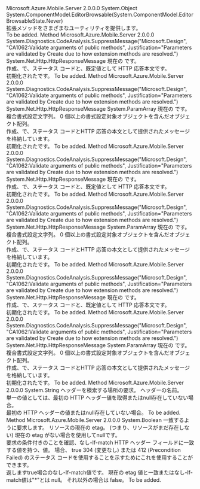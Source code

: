 <Type Name="HttpRequestMessageExtensions" FullName="System.Net.Http.HttpRequestMessageExtensions">
  <TypeSignature Language="C#" Value="public static class HttpRequestMessageExtensions" />
  <TypeSignature Language="ILAsm" Value=".class public auto ansi abstract sealed beforefieldinit HttpRequestMessageExtensions extends System.Object" />
  <TypeSignature Language="DocId" Value="T:System.Net.Http.HttpRequestMessageExtensions" />
  <TypeSignature Language="VB.NET" Value="Public Module HttpRequestMessageExtensions" />
  <TypeSignature Language="F#" Value="type HttpRequestMessageExtensions = class" />
  <AssemblyInfo>
    <AssemblyName>Microsoft.Azure.Mobile.Server</AssemblyName>
    <AssemblyVersion>2.0.0.0</AssemblyVersion>
  </AssemblyInfo>
  <Base>
    <BaseTypeName>System.Object</BaseTypeName>
  </Base>
  <Interfaces />
  <Attributes>
    <Attribute>
      <AttributeName>System.ComponentModel.EditorBrowsable(System.ComponentModel.EditorBrowsableState.Never)</AttributeName>
    </Attribute>
  </Attributes>
  <Docs>
    <summary>
            拡張メソッドを<see cref="T:System.Net.Http.HttpRequestMessage" />さまざまなユーティリティを提供します。
            </summary>
    <remarks>To be added.</remarks>
  </Docs>
  <Members>
    <Member MemberName="CreateBadRequestResponse">
      <MemberSignature Language="C#" Value="public static System.Net.Http.HttpResponseMessage CreateBadRequestResponse (this System.Net.Http.HttpRequestMessage request);" />
      <MemberSignature Language="ILAsm" Value=".method public static hidebysig class System.Net.Http.HttpResponseMessage CreateBadRequestResponse(class System.Net.Http.HttpRequestMessage request) cil managed" />
      <MemberSignature Language="DocId" Value="M:System.Net.Http.HttpRequestMessageExtensions.CreateBadRequestResponse(System.Net.Http.HttpRequestMessage)" />
      <MemberSignature Language="VB.NET" Value="&lt;Extension()&gt;&#xA;Public Function CreateBadRequestResponse (request As HttpRequestMessage) As HttpResponseMessage" />
      <MemberSignature Language="F#" Value="static member CreateBadRequestResponse : System.Net.Http.HttpRequestMessage -&gt; System.Net.Http.HttpResponseMessage" Usage="System.Net.Http.HttpRequestMessageExtensions.CreateBadRequestResponse request" />
      <MemberType>Method</MemberType>
      <AssemblyInfo>
        <AssemblyName>Microsoft.Azure.Mobile.Server</AssemblyName>
        <AssemblyVersion>2.0.0.0</AssemblyVersion>
      </AssemblyInfo>
      <Attributes>
        <Attribute>
          <AttributeName>System.Diagnostics.CodeAnalysis.SuppressMessage("Microsoft.Design", "CA1062:Validate arguments of public methods", Justification="Parameters are validated by Create due to how extension methods are resolved.")</AttributeName>
        </Attribute>
      </Attributes>
      <ReturnValue>
        <ReturnType>System.Net.Http.HttpResponseMessage</ReturnType>
      </ReturnValue>
      <Parameters>
        <Parameter Name="request" Type="System.Net.Http.HttpRequestMessage" RefType="this" />
      </Parameters>
      <Docs>
        <param name="request">現在の <see cref="T:System.Net.Http.HttpRequestMessage" /> です。</param>
        <summary>
            作成、<see cref="T:System.Net.Http.HttpResponseMessage" />で、<see cref="F:System.Net.HttpStatusCode.BadRequest" />ステータス コードと、既定値<see cref="T:System.Web.Http.HttpError" />として HTTP 応答本文です。
            </summary>
        <returns>初期化された<see cref="T:System.Net.Http.HttpResponseMessage" />です。</returns>
        <remarks>To be added.</remarks>
      </Docs>
    </Member>
    <Member MemberName="CreateBadRequestResponse">
      <MemberSignature Language="C#" Value="public static System.Net.Http.HttpResponseMessage CreateBadRequestResponse (this System.Net.Http.HttpRequestMessage request, string format, params object[] args);" />
      <MemberSignature Language="ILAsm" Value=".method public static hidebysig class System.Net.Http.HttpResponseMessage CreateBadRequestResponse(class System.Net.Http.HttpRequestMessage request, string format, object[] args) cil managed" />
      <MemberSignature Language="DocId" Value="M:System.Net.Http.HttpRequestMessageExtensions.CreateBadRequestResponse(System.Net.Http.HttpRequestMessage,System.String,System.Object[])" />
      <MemberSignature Language="VB.NET" Value="&lt;Extension()&gt;&#xA;Public Function CreateBadRequestResponse (request As HttpRequestMessage, format As String, ParamArray args As Object()) As HttpResponseMessage" />
      <MemberSignature Language="F#" Value="static member CreateBadRequestResponse : System.Net.Http.HttpRequestMessage * string * obj[] -&gt; System.Net.Http.HttpResponseMessage" Usage="System.Net.Http.HttpRequestMessageExtensions.CreateBadRequestResponse (request, format, args)" />
      <MemberType>Method</MemberType>
      <AssemblyInfo>
        <AssemblyName>Microsoft.Azure.Mobile.Server</AssemblyName>
        <AssemblyVersion>2.0.0.0</AssemblyVersion>
      </AssemblyInfo>
      <Attributes>
        <Attribute>
          <AttributeName>System.Diagnostics.CodeAnalysis.SuppressMessage("Microsoft.Design", "CA1062:Validate arguments of public methods", Justification="Parameters are validated by Create due to how extension methods are resolved.")</AttributeName>
        </Attribute>
      </Attributes>
      <ReturnValue>
        <ReturnType>System.Net.Http.HttpResponseMessage</ReturnType>
      </ReturnValue>
      <Parameters>
        <Parameter Name="request" Type="System.Net.Http.HttpRequestMessage" RefType="this" />
        <Parameter Name="format" Type="System.String" />
        <Parameter Name="args" Type="System.Object[]">
          <Attributes>
            <Attribute>
              <AttributeName>System.ParamArray</AttributeName>
            </Attribute>
          </Attributes>
        </Parameter>
      </Parameters>
      <Docs>
        <param name="request">現在の <see cref="T:System.Net.Http.HttpRequestMessage" /> です。</param>
        <param name="format">複合書式設定文字列。</param>
        <param name="args">0 個以上の書式設定対象オブジェクトを含んだオブジェクト配列。</param>
        <summary>
            作成、<see cref="T:System.Net.Http.HttpResponseMessage" />で、<see cref="F:System.Net.HttpStatusCode.BadRequest" />ステータス コードと<see cref="T:System.Web.Http.HttpError" />HTTP 応答の本文として提供されたメッセージを格納しています。
            </summary>
        <returns>初期化された<see cref="T:System.Net.Http.HttpResponseMessage" />です。</returns>
        <remarks>To be added.</remarks>
      </Docs>
    </Member>
    <Member MemberName="CreateNotFoundResponse">
      <MemberSignature Language="C#" Value="public static System.Net.Http.HttpResponseMessage CreateNotFoundResponse (this System.Net.Http.HttpRequestMessage request);" />
      <MemberSignature Language="ILAsm" Value=".method public static hidebysig class System.Net.Http.HttpResponseMessage CreateNotFoundResponse(class System.Net.Http.HttpRequestMessage request) cil managed" />
      <MemberSignature Language="DocId" Value="M:System.Net.Http.HttpRequestMessageExtensions.CreateNotFoundResponse(System.Net.Http.HttpRequestMessage)" />
      <MemberSignature Language="VB.NET" Value="&lt;Extension()&gt;&#xA;Public Function CreateNotFoundResponse (request As HttpRequestMessage) As HttpResponseMessage" />
      <MemberSignature Language="F#" Value="static member CreateNotFoundResponse : System.Net.Http.HttpRequestMessage -&gt; System.Net.Http.HttpResponseMessage" Usage="System.Net.Http.HttpRequestMessageExtensions.CreateNotFoundResponse request" />
      <MemberType>Method</MemberType>
      <AssemblyInfo>
        <AssemblyName>Microsoft.Azure.Mobile.Server</AssemblyName>
        <AssemblyVersion>2.0.0.0</AssemblyVersion>
      </AssemblyInfo>
      <Attributes>
        <Attribute>
          <AttributeName>System.Diagnostics.CodeAnalysis.SuppressMessage("Microsoft.Design", "CA1062:Validate arguments of public methods", Justification="Parameters are validated by Create due to how extension methods are resolved.")</AttributeName>
        </Attribute>
      </Attributes>
      <ReturnValue>
        <ReturnType>System.Net.Http.HttpResponseMessage</ReturnType>
      </ReturnValue>
      <Parameters>
        <Parameter Name="request" Type="System.Net.Http.HttpRequestMessage" RefType="this" />
      </Parameters>
      <Docs>
        <param name="request">現在の <see cref="T:System.Net.Http.HttpRequestMessage" /> です。</param>
        <summary>
            作成、<see cref="T:System.Net.Http.HttpResponseMessage" />で、<see cref="F:System.Net.HttpStatusCode.NotFound" />ステータス コードと、既定値<see cref="T:System.Web.Http.HttpError" />として HTTP 応答本文です。
            </summary>
        <returns>初期化された<see cref="T:System.Net.Http.HttpResponseMessage" />です。</returns>
        <remarks>To be added.</remarks>
      </Docs>
    </Member>
    <Member MemberName="CreateNotFoundResponse">
      <MemberSignature Language="C#" Value="public static System.Net.Http.HttpResponseMessage CreateNotFoundResponse (this System.Net.Http.HttpRequestMessage request, string format, params object[] args);" />
      <MemberSignature Language="ILAsm" Value=".method public static hidebysig class System.Net.Http.HttpResponseMessage CreateNotFoundResponse(class System.Net.Http.HttpRequestMessage request, string format, object[] args) cil managed" />
      <MemberSignature Language="DocId" Value="M:System.Net.Http.HttpRequestMessageExtensions.CreateNotFoundResponse(System.Net.Http.HttpRequestMessage,System.String,System.Object[])" />
      <MemberSignature Language="VB.NET" Value="&lt;Extension()&gt;&#xA;Public Function CreateNotFoundResponse (request As HttpRequestMessage, format As String, ParamArray args As Object()) As HttpResponseMessage" />
      <MemberSignature Language="F#" Value="static member CreateNotFoundResponse : System.Net.Http.HttpRequestMessage * string * obj[] -&gt; System.Net.Http.HttpResponseMessage" Usage="System.Net.Http.HttpRequestMessageExtensions.CreateNotFoundResponse (request, format, args)" />
      <MemberType>Method</MemberType>
      <AssemblyInfo>
        <AssemblyName>Microsoft.Azure.Mobile.Server</AssemblyName>
        <AssemblyVersion>2.0.0.0</AssemblyVersion>
      </AssemblyInfo>
      <Attributes>
        <Attribute>
          <AttributeName>System.Diagnostics.CodeAnalysis.SuppressMessage("Microsoft.Design", "CA1062:Validate arguments of public methods", Justification="Parameters are validated by Create due to how extension methods are resolved.")</AttributeName>
        </Attribute>
      </Attributes>
      <ReturnValue>
        <ReturnType>System.Net.Http.HttpResponseMessage</ReturnType>
      </ReturnValue>
      <Parameters>
        <Parameter Name="request" Type="System.Net.Http.HttpRequestMessage" RefType="this" />
        <Parameter Name="format" Type="System.String" />
        <Parameter Name="args" Type="System.Object[]">
          <Attributes>
            <Attribute>
              <AttributeName>System.ParamArray</AttributeName>
            </Attribute>
          </Attributes>
        </Parameter>
      </Parameters>
      <Docs>
        <param name="request">現在の <see cref="T:System.Net.Http.HttpRequestMessage" /> です。</param>
        <param name="format">複合書式設定文字列。</param>
        <param name="args">0 個以上の書式設定対象オブジェクトを含んだオブジェクト配列。</param>
        <summary>
            作成、<see cref="T:System.Net.Http.HttpResponseMessage" />で、<see cref="F:System.Net.HttpStatusCode.NotFound" />ステータス コードと<see cref="T:System.Web.Http.HttpError" />HTTP 応答の本文として提供されたメッセージを格納しています。
            </summary>
        <returns>初期化された<see cref="T:System.Net.Http.HttpResponseMessage" />です。</returns>
        <remarks>To be added.</remarks>
      </Docs>
    </Member>
    <Member MemberName="CreateUnauthorizedResponse">
      <MemberSignature Language="C#" Value="public static System.Net.Http.HttpResponseMessage CreateUnauthorizedResponse (this System.Net.Http.HttpRequestMessage request);" />
      <MemberSignature Language="ILAsm" Value=".method public static hidebysig class System.Net.Http.HttpResponseMessage CreateUnauthorizedResponse(class System.Net.Http.HttpRequestMessage request) cil managed" />
      <MemberSignature Language="DocId" Value="M:System.Net.Http.HttpRequestMessageExtensions.CreateUnauthorizedResponse(System.Net.Http.HttpRequestMessage)" />
      <MemberSignature Language="VB.NET" Value="&lt;Extension()&gt;&#xA;Public Function CreateUnauthorizedResponse (request As HttpRequestMessage) As HttpResponseMessage" />
      <MemberSignature Language="F#" Value="static member CreateUnauthorizedResponse : System.Net.Http.HttpRequestMessage -&gt; System.Net.Http.HttpResponseMessage" Usage="System.Net.Http.HttpRequestMessageExtensions.CreateUnauthorizedResponse request" />
      <MemberType>Method</MemberType>
      <AssemblyInfo>
        <AssemblyName>Microsoft.Azure.Mobile.Server</AssemblyName>
        <AssemblyVersion>2.0.0.0</AssemblyVersion>
      </AssemblyInfo>
      <Attributes>
        <Attribute>
          <AttributeName>System.Diagnostics.CodeAnalysis.SuppressMessage("Microsoft.Design", "CA1062:Validate arguments of public methods", Justification="Parameters are validated by Create due to how extension methods are resolved.")</AttributeName>
        </Attribute>
      </Attributes>
      <ReturnValue>
        <ReturnType>System.Net.Http.HttpResponseMessage</ReturnType>
      </ReturnValue>
      <Parameters>
        <Parameter Name="request" Type="System.Net.Http.HttpRequestMessage" RefType="this" />
      </Parameters>
      <Docs>
        <param name="request">現在の <see cref="T:System.Net.Http.HttpRequestMessage" /> です。</param>
        <summary>
            作成、<see cref="T:System.Net.Http.HttpResponseMessage" />で、<see cref="F:System.Net.HttpStatusCode.Unauthorized" />ステータス コードと、既定値<see cref="T:System.Web.Http.HttpError" />として HTTP 応答本文です。
            </summary>
        <returns>初期化された<see cref="T:System.Net.Http.HttpResponseMessage" />です。</returns>
        <remarks>To be added.</remarks>
      </Docs>
    </Member>
    <Member MemberName="CreateUnauthorizedResponse">
      <MemberSignature Language="C#" Value="public static System.Net.Http.HttpResponseMessage CreateUnauthorizedResponse (this System.Net.Http.HttpRequestMessage request, string format, params object[] args);" />
      <MemberSignature Language="ILAsm" Value=".method public static hidebysig class System.Net.Http.HttpResponseMessage CreateUnauthorizedResponse(class System.Net.Http.HttpRequestMessage request, string format, object[] args) cil managed" />
      <MemberSignature Language="DocId" Value="M:System.Net.Http.HttpRequestMessageExtensions.CreateUnauthorizedResponse(System.Net.Http.HttpRequestMessage,System.String,System.Object[])" />
      <MemberSignature Language="VB.NET" Value="&lt;Extension()&gt;&#xA;Public Function CreateUnauthorizedResponse (request As HttpRequestMessage, format As String, ParamArray args As Object()) As HttpResponseMessage" />
      <MemberSignature Language="F#" Value="static member CreateUnauthorizedResponse : System.Net.Http.HttpRequestMessage * string * obj[] -&gt; System.Net.Http.HttpResponseMessage" Usage="System.Net.Http.HttpRequestMessageExtensions.CreateUnauthorizedResponse (request, format, args)" />
      <MemberType>Method</MemberType>
      <AssemblyInfo>
        <AssemblyName>Microsoft.Azure.Mobile.Server</AssemblyName>
        <AssemblyVersion>2.0.0.0</AssemblyVersion>
      </AssemblyInfo>
      <Attributes>
        <Attribute>
          <AttributeName>System.Diagnostics.CodeAnalysis.SuppressMessage("Microsoft.Design", "CA1062:Validate arguments of public methods", Justification="Parameters are validated by Create due to how extension methods are resolved.")</AttributeName>
        </Attribute>
      </Attributes>
      <ReturnValue>
        <ReturnType>System.Net.Http.HttpResponseMessage</ReturnType>
      </ReturnValue>
      <Parameters>
        <Parameter Name="request" Type="System.Net.Http.HttpRequestMessage" RefType="this" />
        <Parameter Name="format" Type="System.String" />
        <Parameter Name="args" Type="System.Object[]">
          <Attributes>
            <Attribute>
              <AttributeName>System.ParamArray</AttributeName>
            </Attribute>
          </Attributes>
        </Parameter>
      </Parameters>
      <Docs>
        <param name="request">現在の <see cref="T:System.Net.Http.HttpRequestMessage" /> です。</param>
        <param name="format">複合書式設定文字列。</param>
        <param name="args">0 個以上の書式設定対象オブジェクトを含んだオブジェクト配列。</param>
        <summary>
            作成、<see cref="T:System.Net.Http.HttpResponseMessage" />で、<see cref="F:System.Net.HttpStatusCode.Unauthorized" />ステータス コードと<see cref="T:System.Web.Http.HttpError" />HTTP 応答の本文として提供されたメッセージを格納しています。
            </summary>
        <returns>初期化された<see cref="T:System.Net.Http.HttpResponseMessage" />です。</returns>
        <remarks>To be added.</remarks>
      </Docs>
    </Member>
    <Member MemberName="GetHeaderOrDefault">
      <MemberSignature Language="C#" Value="public static string GetHeaderOrDefault (this System.Net.Http.HttpRequestMessage request, string name);" />
      <MemberSignature Language="ILAsm" Value=".method public static hidebysig string GetHeaderOrDefault(class System.Net.Http.HttpRequestMessage request, string name) cil managed" />
      <MemberSignature Language="DocId" Value="M:System.Net.Http.HttpRequestMessageExtensions.GetHeaderOrDefault(System.Net.Http.HttpRequestMessage,System.String)" />
      <MemberSignature Language="VB.NET" Value="&lt;Extension()&gt;&#xA;Public Function GetHeaderOrDefault (request As HttpRequestMessage, name As String) As String" />
      <MemberSignature Language="F#" Value="static member GetHeaderOrDefault : System.Net.Http.HttpRequestMessage * string -&gt; string" Usage="System.Net.Http.HttpRequestMessageExtensions.GetHeaderOrDefault (request, name)" />
      <MemberType>Method</MemberType>
      <AssemblyInfo>
        <AssemblyName>Microsoft.Azure.Mobile.Server</AssemblyName>
        <AssemblyVersion>2.0.0.0</AssemblyVersion>
      </AssemblyInfo>
      <ReturnValue>
        <ReturnType>System.String</ReturnType>
      </ReturnValue>
      <Parameters>
        <Parameter Name="request" Type="System.Net.Http.HttpRequestMessage" RefType="this" />
        <Parameter Name="name" Type="System.String" />
      </Parameters>
      <Docs>
        <param name="request">ヘッダーを検索する場所の要求。</param>
        <param name="name">ヘッダーの名前。</param>
        <summary>
            単一の値としては、最初の HTTP ヘッダー値を取得または<c>null</c>存在していない場合。
            </summary>
        <returns>最初の HTTP ヘッダーの値または<c>null</c>存在していない場合。</returns>
        <remarks>To be added.</remarks>
      </Docs>
    </Member>
    <Member MemberName="IsIfNoneMatch">
      <MemberSignature Language="C#" Value="public static bool IsIfNoneMatch (this System.Net.Http.HttpRequestMessage request, System.Net.Http.Headers.EntityTagHeaderValue current);" />
      <MemberSignature Language="ILAsm" Value=".method public static hidebysig bool IsIfNoneMatch(class System.Net.Http.HttpRequestMessage request, class System.Net.Http.Headers.EntityTagHeaderValue current) cil managed" />
      <MemberSignature Language="DocId" Value="M:System.Net.Http.HttpRequestMessageExtensions.IsIfNoneMatch(System.Net.Http.HttpRequestMessage,System.Net.Http.Headers.EntityTagHeaderValue)" />
      <MemberSignature Language="VB.NET" Value="&lt;Extension()&gt;&#xA;Public Function IsIfNoneMatch (request As HttpRequestMessage, current As EntityTagHeaderValue) As Boolean" />
      <MemberSignature Language="F#" Value="static member IsIfNoneMatch : System.Net.Http.HttpRequestMessage * System.Net.Http.Headers.EntityTagHeaderValue -&gt; bool" Usage="System.Net.Http.HttpRequestMessageExtensions.IsIfNoneMatch (request, current)" />
      <MemberType>Method</MemberType>
      <AssemblyInfo>
        <AssemblyName>Microsoft.Azure.Mobile.Server</AssemblyName>
        <AssemblyVersion>2.0.0.0</AssemblyVersion>
      </AssemblyInfo>
      <ReturnValue>
        <ReturnType>System.Boolean</ReturnType>
      </ReturnValue>
      <Parameters>
        <Parameter Name="request" Type="System.Net.Http.HttpRequestMessage" RefType="this" />
        <Parameter Name="current" Type="System.Net.Http.Headers.EntityTagHeaderValue" />
      </Parameters>
      <Docs>
        <param name="request">一致するように要求します。</param>
        <param name="current">リソースの現在の etag。 (つまり、リソースがまだ存在しない) 現在の etag がない場合を使用して<c>null</c>です。</param>
        <summary>
            要求の条件付きのことを確認、<c>なし-If-match</c> HTTP ヘッダー フィールドに一致する値を持つ、<paramref name="current" />値。 場合、 <c>true</c> 304 (変更なし) または 412 (Precondition Failed) のステータス コードを使用することを示すためにこれを使用することができます。
            </summary>
        <returns>返します<c>true</c>場合の<c>なし-If-match</c>値です。 現在の etag 値と一致または<c>なし-If-match</c>値は"*"と<paramref name="current" />は null。 それ以外の場合は false。</returns>
        <remarks>To be added.</remarks>
      </Docs>
    </Member>
  </Members>
</Type>